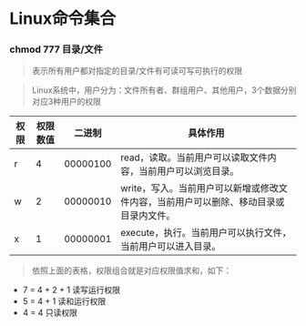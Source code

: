 # Linux命令集合

### chmod 777 目录/文件

> 表示所有用户都对指定的目录/文件有可读可写可执行的权限

> Linux系统中，用户分为：文件所有者、群组用户、其他用户，3个数据分别对应3种用户的权限

|权限	|权限数值	|二进制	|具体作用|
|-|-|-|-|
|r|4|00000100|read，读取。当前用户可以读取文件内容，当前用户可以浏览目录。|
|w|2|00000010|write，写入。当前用户可以新增或修改文件内容，当前用户可以删除、移动目录或目录内文件。|
|x|1|00000001|execute，执行。当前用户可以执行文件，当前用户可以进入目录。|

> 依照上面的表格，权限组合就是对应权限值求和，如下：

- 7 = 4 + 2 + 1      读写运行权限
- 5 = 4 + 1          读和运行权限
- 4 = 4              只读权限